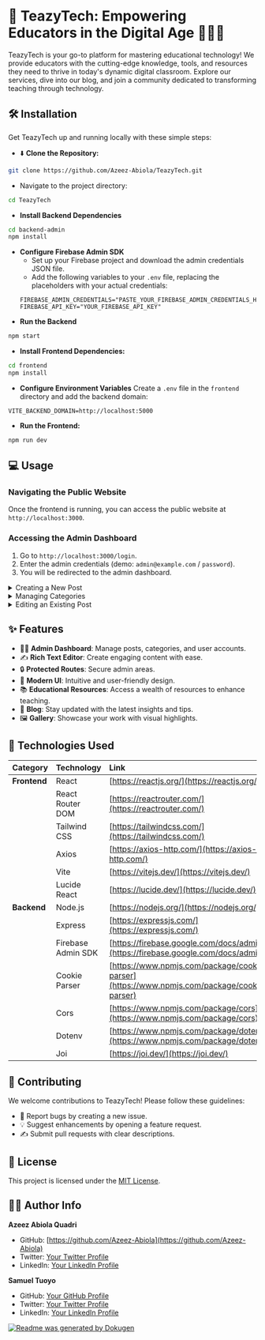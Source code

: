 # 🚀 TeazyTech: Empowering Educators in the Digital Age 👩‍🏫✨

TeazyTech is your go-to platform for mastering educational technology! We provide educators with the cutting-edge knowledge, tools, and resources they need to thrive in today's dynamic digital classroom. Explore our services, dive into our blog, and join a community dedicated to transforming teaching through technology. 

## 🛠️ Installation

Get TeazyTech up and running locally with these simple steps:

- ⬇️ **Clone the Repository:**
 ```bash
 git clone https://github.com/Azeez-Abiola/TeazyTech.git
 ```

- Navigate to the project directory:
 ```bash
 cd TeazyTech
 ```
- **Install Backend Dependencies**
 ```bash
 cd backend-admin
 npm install
 ```
- **Configure Firebase Admin SDK**
  -  Set up your Firebase project and download the admin credentials JSON file.
  -  Add the following variables to your `.env` file, replacing the placeholders with your actual credentials:
   ```
   FIREBASE_ADMIN_CREDENTIALS="PASTE_YOUR_FIREBASE_ADMIN_CREDENTIALS_HERE"
   FIREBASE_API_KEY="YOUR_FIREBASE_API_KEY"
   ```
- **Run the Backend**
 ```bash
 npm start
 ```
- **Install Frontend Dependencies:**
 ```bash
 cd frontend
 npm install
 ```
- **Configure Environment Variables**
Create a `.env` file in the `frontend` directory and add the backend domain:
 ```
 VITE_BACKEND_DOMAIN=http://localhost:5000
 ```
- **Run the Frontend:**
 ```bash
 npm run dev
 ```

## 💻 Usage

### Navigating the Public Website
Once the frontend is running, you can access the public website at `http://localhost:3000`.

### Accessing the Admin Dashboard
1.  Go to `http://localhost:3000/login`.
2.  Enter the admin credentials (demo: `admin@example.com` / `password`).
3.  You will be redirected to the admin dashboard.

<details>
 <summary>Creating a New Post</summary>
 
 1.  Navigate to the "Posts" section in the admin dashboard.
 2.  Click the "New Post" button.
 3.  Fill in the post details, including title, excerpt, content, category, and thumbnail URL.
 4.  Choose the status (draft or published).
 5.  Click "Save Draft" or "Publish Post".
 
 Example Code Snippet:
 
 ```jsx
  const handleSubmit = async (e) => {
  e.preventDefault();
  try {
  const response = await axios.post('/api/admin/create-post', {
  title, excerpt, content, category, thumbnail, status, published_date: new Date().toISOString()
  }, { withCredentials: true });
  // Handle response
  } catch (error) {
  // Handle error
  }
  };
 ```
 </details>
<details>
 <summary>Managing Categories</summary>
 
 1.  Navigate to the "Categories" section in the admin dashboard.
 2.  To add a new category, click the "Add Category" button and fill in the details.
 3.  To edit an existing category, click the edit icon, modify the details, and click the save icon.
 4.  To delete a category, click the delete icon. Note that you cannot delete categories with existing posts.
 
 Example Screenshot:
 ![Categories Dashboard](https://i.imgur.com/your-categories-screenshot.png)
 </details>
<details>
 <summary>Editing an Existing Post</summary>
 
 1.  Navigate to the "Posts" section in the admin dashboard.
 2.  Find the post you want to edit and click the edit icon.
 3.  Modify the post details as needed.
 4.  Click "Update Draft" or "Update & Publish".
 
 Example Code Snippet:
 
 ```jsx
  const handleSubmit = async (e) => {
  e.preventDefault();
  try {
  const response = await axios.put(`/api/admin/posts/${id}`, {
  title, excerpt, content, category, thumbnail, status, published_date: new Date().toISOString()
  }, { withCredentials: true });
  // Handle response
  } catch (error) {
  // Handle error
  }
  };
 ```
 </details>

## ✨ Features

- 👩‍💻 **Admin Dashboard**: Manage posts, categories, and user accounts.
- ✍️ **Rich Text Editor**: Create engaging content with ease.
- 🔒 **Protected Routes**: Secure admin areas.
- 🎨 **Modern UI**: Intuitive and user-friendly design.
- 📚 **Educational Resources**: Access a wealth of resources to enhance teaching.
- 📝 **Blog**: Stay updated with the latest insights and tips.
- 🖼️ **Gallery**: Showcase your work with visual highlights.

## 🧰 Technologies Used

| Category       | Technology                                      | Link                                                                                                   |
| :------------- | :---------------------------------------------- | :----------------------------------------------------------------------------------------------------- |
| **Frontend**   | React                                           | [https://reactjs.org/](https://reactjs.org/)                                                          |
|                | React Router DOM                                | [https://reactrouter.com/](https://reactrouter.com/)                                                  |
|                | Tailwind CSS                                    | [https://tailwindcss.com/](https://tailwindcss.com/)                                                  |
|                | Axios                                           | [https://axios-http.com/](https://axios-http.com/)                                                      |
|                | Vite                                            | [https://vitejs.dev/](https://vitejs.dev/)                                                              |
|                | Lucide React                                    | [https://lucide.dev/](https://lucide.dev/)                                                              |
| **Backend**    | Node.js                                         | [https://nodejs.org/](https://nodejs.org/)                                                            |
|                | Express                                         | [https://expressjs.com/](https://expressjs.com/)                                                        |
|                | Firebase Admin SDK                              | [https://firebase.google.com/docs/admin/](https://firebase.google.com/docs/admin/)                                   |
|                | Cookie Parser                                   | [https://www.npmjs.com/package/cookie-parser](https://www.npmjs.com/package/cookie-parser)                |
|                | Cors                                            | [https://www.npmjs.com/package/cors](https://www.npmjs.com/package/cors)                              |
|                | Dotenv                                          | [https://www.npmjs.com/package/dotenv](https://www.npmjs.com/package/dotenv)                            |
|                | Joi                                             | [https://joi.dev/](https://joi.dev/)                                                                 |

## 🤝 Contributing

We welcome contributions to TeazyTech! Please follow these guidelines:

- 🐛 Report bugs by creating a new issue.
- 💡 Suggest enhancements by opening a feature request.
- ✍️ Submit pull requests with clear descriptions.

## 📜 License

This project is licensed under the [MIT License](LICENSE).

## 👨‍💻 Author Info

**Azeez Abiola Quadri**

- GitHub: [https://github.com/Azeez-Abiola](https://github.com/Azeez-Abiola)
- Twitter: [Your Twitter Profile](https://twitter.com/YourTwitterHandle)
- LinkedIn: [Your LinkedIn Profile](https://linkedin.com/in/YourLinkedInHandle)

**Samuel Tuoyo**

- GitHub: [Your GitHub Profile](https://github.com/YourGitHubHandle)
- Twitter: [Your Twitter Profile](https://twitter.com/YourTwitterHandle)
- LinkedIn: [Your LinkedIn Profile](https://linkedin.com/in/YourLinkedInHandle)

[![Readme was generated by Dokugen](https://img.shields.io/badge/Readme%20was%20generated%20by-Dokugen-brightgreen)](https://www.npmjs.com/package/dokugen)
